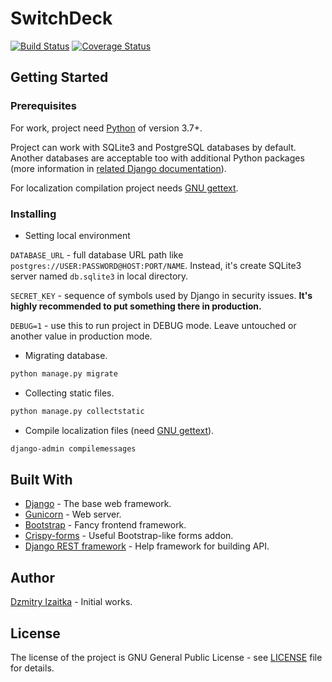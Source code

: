 # SwitchDeck
[![Build Status](https://travis-ci.org/dem214/switchdeck.svg?branch=master)](https://travis-ci.org/dem214/switchdeck)
[![Coverage Status](https://coveralls.io/repos/github/dem214/switchdeck/badge.svg?branch=master)](https://coveralls.io/github/dem214/switchdeck?branch=master)

## Getting Started

### Prerequisites

For work, project need [Python] of version 3.7+.

Project can work with SQLite3 and PostgreSQL databases by default.
Another databases are acceptable too with additional Python packages
(more information in
[related Django documentation](https://docs.djangoproject.com/en/2.2/ref/databases/)).

For localization compilation project needs [GNU gettext].

### Installing

* Setting local environment

 `DATABASE_URL` - full database URL path like
`postgres://USER:PASSWORD@HOST:PORT/NAME`.
 Instead, it's create SQLite3 server named `db.sqlite3` in local directory.

 `SECRET_KEY` - sequence of symbols used by Django in security issues.
 **It's highly recommended to put something there in production.**

 `DEBUG=1` - use this to run project in DEBUG mode.
 Leave untouched or another value in production mode.


* Migrating database.

 ```bash
python manage.py migrate
```

* Collecting static files.

 ```bash
python manage.py collectstatic
```

* Compile localization files (need [GNU gettext]).

 ```bash
django-admin compilemessages
```

## Built With

* [Django] - The base web framework.
* [Gunicorn] - Web server.
* [Bootstrap] - Fancy frontend framework.
* [Crispy-forms] - Useful Bootstrap-like forms addon.
* [Django REST framework] - Help framework for building API.

## Author

[Dzmitry Izaitka](https://github.com/dem214) - Initial works.

## License

The license of the project is GNU General Public License - see [LICENSE](LICENSE) file for details.

[Bootstrap]: https://getbootstrap.com/ "https://getbootstrap.com/"
[Crispy-forms]: https://django-crispy-forms.readthedocs.io/en/latest/ "https://django-crispy-forms.readthedocs.io/en/latest/"
[Django]: https://www.djangoproject.com/ "https://www.djangoproject.com/"
[Django REST framework]: https://www.django-rest-framework.org/ "https://www.django-rest-framework.org/"
[GNU gettext]: https://www.gnu.org/software/gettext/ "https://www.gnu.org/software/gettext/"
[Gunicorn]: https://gunicorn.org/ "https://gunicorn.org/"
[Python]: https://www.python.org/ "https://www.python.org/"

